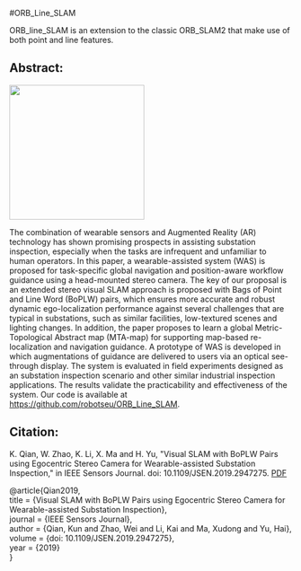 #ORB_Line_SLAM

ORB_line_SLAM is an extension to the classic ORB_SLAM2 that make use of both point and line features. 

Abstract:
------------
<img src="https://github.com/robotseu/ORB_Line_SLAM/blob/master/snapshot1.jpg" width="240" align="middle"/></div> 
<br>


The combination of wearable sensors and Augmented Reality (AR) technology has shown promising prospects in assisting substation inspection, especially when the tasks are infrequent and unfamiliar to human operators. In this paper, a wearable-assisted system (WAS) is proposed for task-specific global navigation and position-aware workflow guidance using a head-mounted stereo camera. The key of our proposal is an extended stereo visual SLAM approach is proposed with Bags of Point and Line Word (BoPLW) pairs, which ensures more accurate and robust dynamic ego-localization performance against several challenges that are typical in substations, such as similar facilities, low-textured scenes and lighting changes. In addition, the paper proposes to learn a global Metric-Topological Abstract map (MTA-map) for supporting map-based re-localization and navigation guidance. A prototype of WAS is developed in which augmentations of guidance are delivered to users via an optical see-through display. The system is evaluated in field experiments designed as an substation inspection scenario and other similar industrial inspection applications. The results validate the practicability and effectiveness of the system. Our code is available at https://github.com/robotseu/ORB_Line_SLAM.

Citation:
------------
K. Qian, W. Zhao, K. Li, X. Ma and H. Yu, "Visual SLAM with BoPLW Pairs using Egocentric Stereo Camera for Wearable-assisted Substation Inspection," in IEEE Sensors Journal. doi: 10.1109/JSEN.2019.2947275. [PDF](https://ieeexplore.ieee.org/document/8868098)

@article{Qian2019, <br>
title = {Visual SLAM with BoPLW Pairs using Egocentric Stereo Camera for Wearable-assisted Substation Inspection}, <br>
journal = {IEEE Sensors Journal}, <br>
author = {Qian, Kun and Zhao, Wei and Li, Kai and Ma, Xudong and Yu, Hai}, <br>
volume = {doi: 10.1109/JSEN.2019.2947275}, <br>
year = {2019} <br>
} <br>
